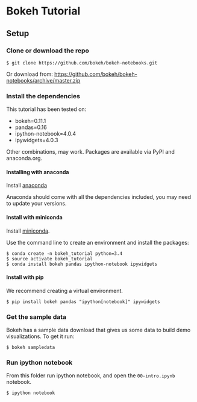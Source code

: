 # Bokeh Tutorial

## Setup

### Clone or download the repo

    $ git clone https://github.com/bokeh/bokeh-notebooks.git

Or download from: https://github.com/bokeh/bokeh-notebooks/archive/master.zip

### Install the dependencies

This tutorial has been tested on:
* bokeh=0.11.1
* pandas=0.16
* ipython-notebook=4.0.4
* ipywidgets=4.0.3

Other combinations, may work. Packages are available via PyPI and anaconda.org.

#### Installing with anaconda

Install [anaconda](http://continuum.io/downloads)

Anaconda should come with all the dependencies included, you may need to update your versions.

#### Install with miniconda

Install [miniconda](http://conda.pydata.org/miniconda.html).

Use the command line to create an environment and install the packages:

    $ conda create -n bokeh_tutorial python=3.4
    $ source activate bokeh_tutorial
    $ conda install bokeh pandas ipython-notebook ipywidgets

#### Install with pip

We recommend creating a virtual environment.

    $ pip install bokeh pandas "ipython[notebook]" ipywidgets

### Get the sample data

Bokeh has a sample data download that gives us some data to build demo visualizations. To get
it run:

    $ bokeh sampledata

### Run ipython notebook

From this folder run ipython notebook, and open the `00-intro.ipynb` notebook.

    $ ipython notebook
